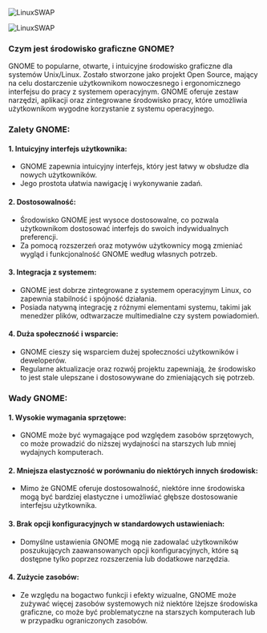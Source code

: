 ![LinuxSWAP](1_03_01_GNOME.png)



![LinuxSWAP](1_03_01_GNOME2.png)
### Czym jest środowisko graficzne GNOME?

GNOME to popularne, otwarte, i intuicyjne środowisko graficzne dla systemów Unix/Linux. Zostało stworzone jako projekt Open Source, mający na celu dostarczenie użytkownikom nowoczesnego i ergonomicznego interfejsu do pracy z systemem operacyjnym. GNOME oferuje zestaw narzędzi, aplikacji oraz zintegrowane środowisko pracy, które umożliwia użytkownikom wygodne korzystanie z systemu operacyjnego.

### Zalety GNOME:

#### 1. **Intuicyjny interfejs użytkownika:**
   - GNOME zapewnia intuicyjny interfejs, który jest łatwy w obsłudze dla nowych użytkowników.
   - Jego prostota ułatwia nawigację i wykonywanie zadań.

#### 2. **Dostosowalność:**
   - Środowisko GNOME jest wysoce dostosowalne, co pozwala użytkownikom dostosować interfejs do swoich indywidualnych preferencji.
   - Za pomocą rozszerzeń oraz motywów użytkownicy mogą zmieniać wygląd i funkcjonalność GNOME według własnych potrzeb.

#### 3. **Integracja z systemem:**
   - GNOME jest dobrze zintegrowane z systemem operacyjnym Linux, co zapewnia stabilność i spójność działania.
   - Posiada natywną integrację z różnymi elementami systemu, takimi jak menedżer plików, odtwarzacze multimedialne czy system powiadomień.

#### 4. **Duża społeczność i wsparcie:**
   - GNOME cieszy się wsparciem dużej społeczności użytkowników i deweloperów.
   - Regularne aktualizacje oraz rozwój projektu zapewniają, że środowisko to jest stale ulepszane i dostosowywane do zmieniających się potrzeb.

### Wady GNOME:

#### 1. **Wysokie wymagania sprzętowe:**
   - GNOME może być wymagające pod względem zasobów sprzętowych, co może prowadzić do niższej wydajności na starszych lub mniej wydajnych komputerach.

#### 2. **Mniejsza elastyczność w porównaniu do niektórych innych środowisk:**
   - Mimo że GNOME oferuje dostosowalność, niektóre inne środowiska mogą być bardziej elastyczne i umożliwiać głębsze dostosowanie interfejsu użytkownika.

#### 3. **Brak opcji konfiguracyjnych w standardowych ustawieniach:**
   - Domyślne ustawienia GNOME mogą nie zadowalać użytkowników poszukujących zaawansowanych opcji konfiguracyjnych, które są dostępne tylko poprzez rozszerzenia lub dodatkowe narzędzia.

#### 4. **Zużycie zasobów:**
   - Ze względu na bogactwo funkcji i efekty wizualne, GNOME może zużywać więcej zasobów systemowych niż niektóre lżejsze środowiska graficzne, co może być problematyczne na starszych komputerach lub w przypadku ograniczonych zasobów.